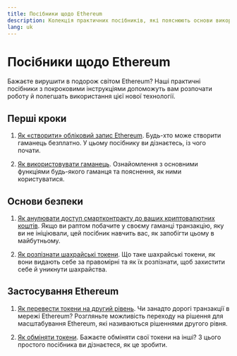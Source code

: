 ```yaml
---
title: Посібники щодо Ethereum
description: Колекція практичних посібників, які пояснюють основи використання Ethereum для початківців.
lang: uk
---
```


# Посібники щодо Ethereum

Бажаєте вирушити в подорож світом Ethereum? Наші практичні посібники з покроковими інструкціями допоможуть вам розпочати роботу й полегшать використання цієї нової технології.

## Перші кроки

1. [Як «створити» обліковий запис Ethereum](/guides/how-to-create-an-ethereum-account/). Будь-хто може створити гаманець безплатно. У цьому посібнику ви дізнаєтесь, із чого почати.

2. [Як використовувати гаманець](/guides/how-to-use-a-wallet/). Ознайомлення з основними функціями будь-якого гаманця та пояснення, як ними користуватися.

## Основи безпеки

1. [ Як анулювати доступ смартконтракту до ваших криптовалютних коштів](/guides/how-to-revoke-token-access/). Якщо ви раптом побачите у своєму гаманці транзакцію, яку ви не ініціювали, цей посібник навчить вас, як запобігти цьому в майбутньому.

2. [Як розпізнати шахрайські токени](/guides/how-to-id-scam-tokens/). Що таке шахрайські токени, як вони видають себе за правомірні та як їх розпізнати, щоб захистити себе й уникнути шахрайства.

## Застосування Ethereum

1. [Як перевести токени на другий рівень](/guides/how-to-use-a-bridge/). Чи занадто дорогі транзакції в мережі Ethereum? Розгляньте можливість переходу на рішення для масштабування Ethereum, які називаються рішеннями другого рівня.

2. [Як обміняти токени](/guides/how-to-swap-tokens/). Бажаєте обміняти свої токени на інші? З цього простого посібника ви дізнаєтеся, як це зробити.
